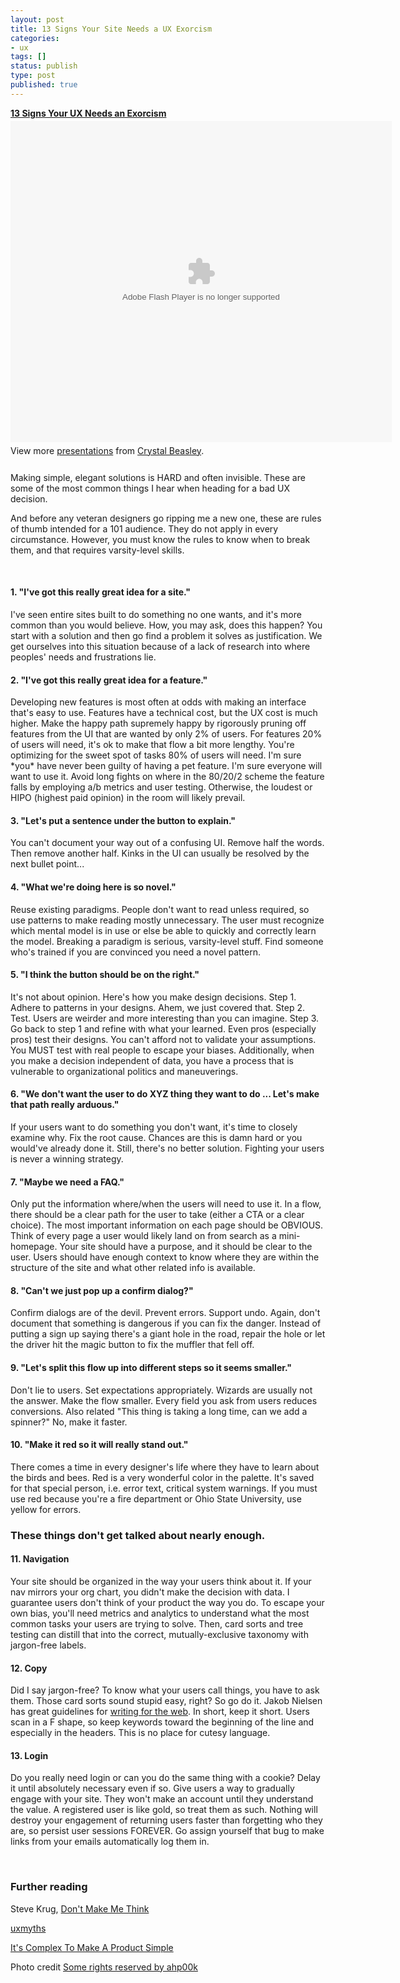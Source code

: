 ```yaml
---
layout: post
title: 13 Signs Your Site Needs a UX Exorcism
categories:
- ux
tags: []
status: publish
type: post
published: true
---
```

<div style="width:610px" id="__ss_11180207"><strong style="display:block;margin:12px 0 4px"><a href="http://www.slideshare.net/skinnywhitegirl/13-signs-your-ux-needs-an-exorcism" title="13 Signs Your UX Needs an Exorcism">13 Signs Your UX Needs an Exorcism</a></strong><object id="__sse11180207" width="610" height="514"><param name="movie" value="http://static.slidesharecdn.com/swf/ssplayer2.swf?doc=13-signs-ux-exorcism-ss-120120132124-phpapp01&stripped_title=13-signs-your-ux-needs-an-exorcism&userName=skinnywhitegirl" /><param name="allowFullScreen" value="true"/><param name="allowScriptAccess" value="always"/><param name="wmode" value="transparent"/><embed name="__sse11180207" src="http://static.slidesharecdn.com/swf/ssplayer2.swf?doc=13-signs-ux-exorcism-ss-120120132124-phpapp01&stripped_title=13-signs-your-ux-needs-an-exorcism&userName=skinnywhitegirl" type="application/x-shockwave-flash" allowscriptaccess="always" allowfullscreen="true" wmode="transparent" width="610" height="514"></embed></object><div style="padding:5px 0 12px">View more <a href="http://www.slideshare.net/">presentations</a> from <a href="http://www.slideshare.net/skinnywhitegirl">Crystal Beasley</a>.</div></div>


Making simple, elegant solutions is HARD and often invisible. These are some of the most common things I hear when heading for a bad UX decision.

And before any veteran designers go ripping me a new one, these are rules of thumb intended for a 101 audience. They do not apply in every circumstance. However, you must know the rules to know when to break them, and that requires varsity-level skills.

&nbsp;
<h4>1. "I've got this really great idea for a site."</h4>
I've seen entire sites built to do something no one wants, and it's more common than you would believe. How, you may ask, does this happen? You start with a solution and then go find a problem it solves as justification. We get ourselves into this situation because of a lack of research into where peoples' needs and frustrations lie.
<h4>2. "I've got this really great idea for a feature."</h4>
Developing new features is most often at odds with making an interface that's easy to use. Features have a technical cost, but the UX cost is much higher. Make the happy path supremely happy by rigorously pruning off features from the UI that are wanted by only 2% of users. For features 20% of users will need, it's ok to make that flow a bit more lengthy. You're optimizing for the sweet spot of tasks 80% of users will need. I'm sure *you* have never been guilty of having a pet feature. I'm sure everyone will want to use it. Avoid long fights on where in the 80/20/2 scheme the feature falls by employing a/b metrics and user testing. Otherwise, the loudest or HIPO (highest paid opinion) in the room will likely prevail.
<h4>3. "Let's put a sentence under the button to explain."</h4>
You can't document your way out of a confusing UI. Remove half the words. Then remove another half. Kinks in the UI can usually be resolved by the next bullet point...
<h4>4. "What we're doing here is so novel."</h4>
Reuse existing paradigms. People don't want to read unless required, so use patterns to make reading mostly unnecessary. The user must recognize which mental model is in use or else be able to quickly and correctly learn the model. Breaking a paradigm is serious, varsity-level stuff. Find someone who's trained if you are convinced you need a novel pattern.
<h4>5. "I think the button should be on the right."</h4>
It's not about opinion. Here's how you make design decisions. Step 1. Adhere to patterns in your designs. Ahem, we just covered that. Step 2. Test. Users are weirder and more interesting than you can imagine. Step 3. Go back to step 1 and refine with what your learned. Even pros (especially pros) test their designs. You can't afford not to validate your assumptions. You MUST test with real people to escape your biases. Additionally, when you make a decision independent of data, you have a process that is vulnerable to organizational politics and maneuverings.
<h4>6. "We don't want the user to do XYZ thing they want to do ... Let's make that path really arduous."</h4>
If your users want to do something you don't want, it's time to closely examine why. Fix the root cause. Chances are this is damn hard or you would've already done it. Still, there's no better solution. Fighting your users is never a winning strategy.
<h4>7. "Maybe we need a FAQ."</h4>
Only put the information where/when the users will need to use it. In a flow, there should be a clear path for the user to take (either a CTA or a clear choice). The most important information on each page should be OBVIOUS. Think of every page a user would likely land on from search as a mini-homepage. Your site should have a purpose, and it should be clear to the user. Users should have enough context to know where they are within the structure of the site and what other related info is available.
<h4>8. "Can't we just pop up a confirm dialog?"</h4>
Confirm dialogs are of the devil. Prevent errors. Support undo. Again, don't document that something is dangerous if you can fix the danger. Instead of putting a sign up saying there's a giant hole in the road, repair the hole or let the driver hit the magic button to fix the muffler that fell off.
<h4>9. "Let's split this flow up into different steps so it seems smaller."</h4>
Don't lie to users. Set expectations appropriately. Wizards are usually not the answer. Make the flow smaller. Every field you ask from users reduces conversions. Also related "This thing is taking a long time, can we add a spinner?"
No, make it faster.
<h4>10. "Make it red so it will really stand out."</h4>
There comes a time in every designer's life where they have to learn about the birds and bees. Red is a very wonderful color in the palette. It's saved for that special person, i.e. error text, critical system warnings. If you must use red because you're a fire department or Ohio State University, use yellow for errors.
<h3>These things don't get talked about nearly enough.</h3>
<h4>11. Navigation</h4>
Your site should be organized in the way your users think about it. If your nav mirrors your org chart, you didn't make the decision with data. I guarantee users don't think of your product the way you do. To escape your own bias, you'll need metrics and analytics to understand what the most common tasks your users are trying to solve. Then, card sorts and tree testing can distill that into the correct, mutually-exclusive taxonomy with jargon-free labels.
<h4>12. Copy</h4>
Did I say jargon-free? To know what your users call things, you have to ask them. Those card sorts sound stupid easy, right? So go do it. Jakob Nielsen has great guidelines for <a href="http://www.useit.com/alertbox/9710a.html">writing for the web</a>. In short, keep it short. Users scan in a F shape, so keep keywords toward the beginning of the line and especially in the headers. This is no place for cutesy language.
<h4>13. Login</h4>
Do you really need login or can you do the same thing with a cookie? Delay it until absolutely necessary even if so. Give users a way to gradually engage with your site. They won't make an account until they understand the value. A registered user is like gold, so treat them as such. Nothing will destroy your engagement of returning users faster than forgetting who they are, so persist user sessions FOREVER. Go assign yourself that bug to make links from your emails automatically log them in.

&nbsp;
<h3>Further reading</h3>
Steve Krug, <a href="http://www.amazon.com/Dont-Make-Me-Think-Usability/dp/0321344758/ref=sr_1_1?s=books&amp;ie=UTF8&amp;qid=1322872609&amp;sr=1-1">Don't Make Me Think</a>

<a href="http://uxmyths.com/">uxmyths</a>

<a title="It's Complex To Make A Product Simple" href="http://www.zurb.com/article/869/its-complex-to-make-a-product-simple">It's Complex To Make A Product Simple</a>

Photo credit <a href="http://www.flickr.com/photos/ahpook/2758600159/sizes/z/in/photostream/">Some rights reserved by ahp00k</a>
